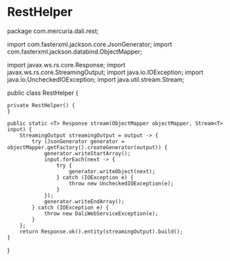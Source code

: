 # RestHelper

package com.mercuria.dali.rest;

import com.fasterxml.jackson.core.JsonGenerator;
import com.fasterxml.jackson.databind.ObjectMapper;

import javax.ws.rs.core.Response;
import javax.ws.rs.core.StreamingOutput;
import java.io.IOException;
import java.io.UncheckedIOException;
import java.util.stream.Stream;

public class RestHelper {

    private RestHelper() {
    }

    public static <T> Response stream(ObjectMapper objectMapper, Stream<T> input) {
        StreamingOutput streamingOutput = output -> {
            try (JsonGenerator generator = objectMapper.getFactory().createGenerator(output)) {
                generator.writeStartArray();
                input.forEach(next -> {
                    try {
                        generator.writeObject(next);
                    } catch (IOException e) {
                        throw new UncheckedIOException(e);
                    }
                });
                generator.writeEndArray();
            } catch (IOException e) {
                throw new DaliWebServiceException(e);
            }
        };
        return Response.ok().entity(streamingOutput).build();
    }
}
